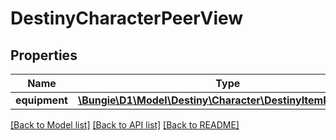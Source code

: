 # DestinyCharacterPeerView

## Properties
Name | Type | Description | Notes
------------ | ------------- | ------------- | -------------
**equipment** | [**\Bungie\D1\Model\Destiny\Character\DestinyItemPeerView[]**](DestinyItemPeerView.md) |  | [optional] 

[[Back to Model list]](../README.md#documentation-for-models) [[Back to API list]](../README.md#documentation-for-api-endpoints) [[Back to README]](../README.md)


